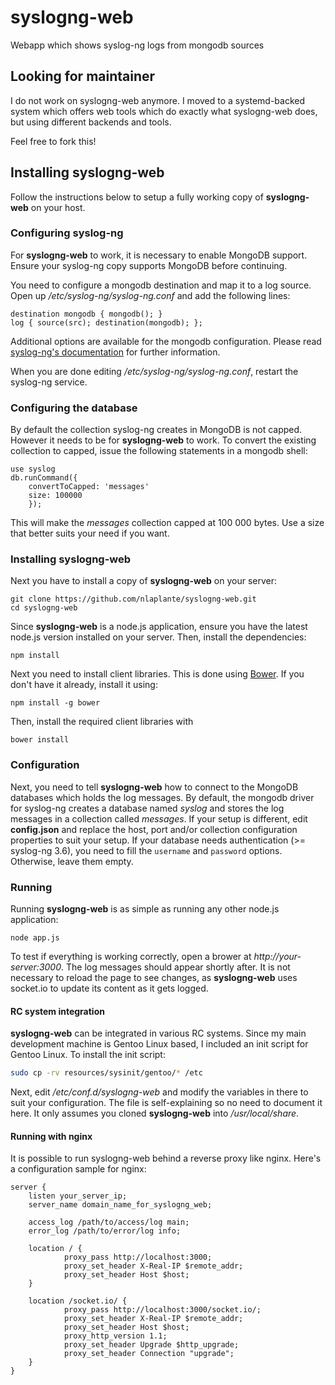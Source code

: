 # syslogng-web

Webapp which shows syslog-ng logs from mongodb sources

## Looking for maintainer

I do not work on syslogng-web anymore. I moved to a systemd-backed system which 
offers web tools which do exactly what syslogng-web does, but using different
backends and tools.

Feel free to fork this!

## Installing syslogng-web

Follow the instructions below to setup a fully working copy of **syslogng-web** on your host.

### Configuring syslog-ng

For **syslogng-web** to work, it is necessary to enable MongoDB support. Ensure your syslog-ng copy
supports MongoDB before continuing.

You need to configure a mongodb destination and map it to a log source. Open up */etc/syslog-ng/syslog-ng.conf* 
and add the following lines:

```
destination mongodb { mongodb(); }
log { source(src); destination(mongodb); };
```

Additional options are available for the mongodb configuration. Please read 
[syslog-ng's documentation](https://www.balabit.com/sites/default/files/documents/syslog-ng-ose-3.3-guides/en/syslog-ng-ose-v3.3-guide-admin-en/html/configuring_destinations_mongodb.html) 
for further information.

When you are done editing */etc/syslog-ng/syslog-ng.conf*, restart the syslog-ng service.

### Configuring the database

By default the collection syslog-ng creates in MongoDB is not capped. However it needs to be for **syslogng-web** to work. To
convert the existing collection to capped, issue the following statements in a mongodb shell:

```
use syslog
db.runCommand({
    convertToCapped: 'messages'
    size: 100000
    });
```

This will make the *messages* collection capped at 100 000 bytes. Use a size that better suits your need if you want.

### Installing syslogng-web

Next you have to install a copy of **syslogng-web** on your server:

```
git clone https://github.com/nlaplante/syslogng-web.git
cd syslogng-web
```

Since **syslogng-web** is a node.js application, ensure you have the latest node.js version installed on your server. Then,
install the dependencies:

```
npm install
```

Next you need to install client libraries. This is done using [Bower](https://github.com/bower/bower). 
If you don't have it already, install it using:

```
npm install -g bower
```

Then, install the required client libraries with

```
bower install
```

### Configuration

Next, you need to tell **syslogng-web** how to connect to the MongoDB databases which holds the log messages. 
By default, the mongodb driver for syslog-ng creates a database named *syslog* and stores the log messages
in a collection called *messages*. If your setup is different, edit **config.json** and replace the host, 
port and/or collection configuration properties to suit your setup. If your database needs authentication (>= syslog-ng 3.6),
you need to fill the `username` and `password` options. Otherwise, leave them empty.

### Running

Running **syslogng-web** is as simple as running any other node.js application:

```
node app.js
```

To test if everything is working correctly, open a brower at *http://your-server:3000*. The log messages should appear 
shortly after. It is not necessary to reload the page to see changes, as **syslogng-web** uses socket.io to update
its content as it gets logged.

#### RC system integration

**syslogng-web** can be integrated in various RC systems. Since my main development machine is Gentoo Linux based,
I included an init script for Gentoo Linux. To install the init script:

```bash
sudo cp -rv resources/sysinit/gentoo/* /etc
```

Next, edit */etc/conf.d/syslogng-web* and modify the variables in there to suit your configuration. The file is
self-explaining so no need to document it here. It only assumes you cloned **syslogng-web** into */usr/local/share*.

#### Running with nginx

It is possible to run syslogng-web behind a reverse proxy like nginx. Here's a configuration sample for nginx:

```
server {
    listen your_server_ip;
    server_name domain_name_for_syslogng_web;

    access_log /path/to/access/log main;
    error_log /path/to/error/log info;

    location / {
            proxy_pass http://localhost:3000;
            proxy_set_header X-Real-IP $remote_addr;
            proxy_set_header Host $host;
    }

    location /socket.io/ {
            proxy_pass http://localhost:3000/socket.io/;
            proxy_set_header X-Real-IP $remote_addr;
            proxy_set_header Host $host;
            proxy_http_version 1.1;
            proxy_set_header Upgrade $http_upgrade;
            proxy_set_header Connection "upgrade";
    }
}
```

